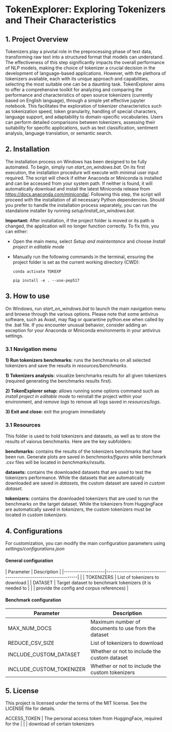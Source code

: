 # TokenExplorer: Exploring Tokenizers and Their Characteristics

## 1. Project Overview
Tokenizers play a pivotal role in the preprocessing phase of text data, transforming raw text into a structured format that models can understand. The effectiveness of this step significantly impacts the overall performance of NLP models, making the choice of tokenizer a crucial decision in the development of language-based applications. However, with the plethora of tokenizers available, each with its unique approach and capabilities, selecting the most suitable one can be a daunting task. TokenExplorer aims to offer a comprehensive toolkit for analyzing and comparing the performance and characteristics of open source tokenizers (currently based on English language), through a simple yet effective jupyter notebook. This facilitates the exploration of tokenizer characteristics such as tokenization speed, token granularity, handling of special characters, language support, and adaptability to domain-specific vocabularies. Users can perform detailed comparisons between tokenizers, assessing their suitability for specific applications, such as text classification, sentiment analysis, language translation, or semantic search.

## 2. Installation 
The installation process on Windows has been designed to be fully automated. To begin, simply run *start_on_windows.bat.* On its first execution, the installation procedure will execute with minimal user input required. The script will check if either Anaconda or Miniconda is installed and can be accessed from your system path. If neither is found, it will automatically download and install the latest Miniconda release from https://docs.anaconda.com/miniconda/. Following this step, the script will proceed with the installation of all necessary Python dependencies. Should you prefer to handle the installation process separately, you can run the standalone installer by running *setup/install_on_windows.bat*. 

**Important:** After installation, if the project folder is moved or its path is changed, the application will no longer function correctly. To fix this, you can either:

- Open the main menu, select *Setup and maintentance* and choose *Install project in editable mode*
- Manually run the following commands in the terminal, ensuring the project folder is set as the current working directory (CWD):

    `conda activate TOKEXP`

    `pip install -e . --use-pep517` 

## 3. How to use
On Windows, run *start_on_windows.bat* to launch the main navigation menu and browse through the various options. Please note that some antivirus software, such as Avast, may flag or quarantine python.exe when called by the .bat file. If you encounter unusual behavior, consider adding an exception for your Anaconda or Miniconda environments in your antivirus settings.

### 3.1 Navigation menu

**1) Run tokenizers benchmarks:** runs the benchmarks on all selected tokenizers and save the results in *resources/benchmarks*. 

**1) Tokenizers analysis:** visualize benchmarks results for all given tokenizers (required generating the benchmarks results first).

**2) TokenExplorer setup:** allows running some options command such as *install project in editable mode* to reinstall the project within your environment, and *remove logs* to remove all logs saved in *resources/logs*.  

**3) Exit and close:** exit the program immediately

### 3.1 Resources
This folder is used to hold tokenizers and datasets, as well as to store the results of vaiorus benchmarks. Here are the key subfolders:

**benchmarks:** contains the results of the tokenizers benchmarks that have been run. Generate plots are saved in *benchmarks/figures* while benchmark .csv files will be located in *benchmarks/results*.

**datasets:** contains the downloaded datasets that are used to test the tokenizers performance. While the datasets that are automatically downloaded are saved in *datasets*, the custom dataset are saved in *custom dataset*.

**tokenizers:** contains the downloaded tokenizers that are used to run the benchmarks on the target dataset. While the tokenizers from HuggingFace are automatically saved in *tokenizers*, the custom tokenizers must be located in *custom tokenizers*.

## 4. Configurations
For customization, you can modify the main configuration parameters using *settings/configurations.json* 

#### General configuration

| Parameter          | Description                                                    |
|--------------------|----------------------------------------------------------------|                                |
| TOKENIZERS         | List of tokenizers to download                                 |
| DATASET            | Target dataset to benchmark tokenizers (it is needed to        |
|                    | provide the config and corpus references)                      |

#### Benchmark configuration

| Parameter                | Description                                              |
|--------------------------|----------------------------------------------------------|
| MAX_NUM_DOCS             | Maximum number of documents to use from the dataset      |
| REDUCE_CSV_SIZE          | List of tokenizers to download                           |
| INCLUDE_CUSTOM_DATASET   | Whether or not to include the custom dataset             |
| INCLUDE_CUSTOM_TOKENIZER | Whether or not to include the custom tokenizers          |

## 5. License
This project is licensed under the terms of the MIT license. See the LICENSE file for details.

 ACCESS_TOKEN       | The personal access token from HuggingFace, required for the   |
|                    | download of certain tokenizers 
